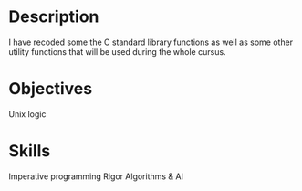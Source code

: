 # Description

I have recoded some the C standard library functions as well as some other utility functions that will be used during the whole cursus.

# Objectives

Unix logic

# Skills

Imperative programming
Rigor
Algorithms & AI 
